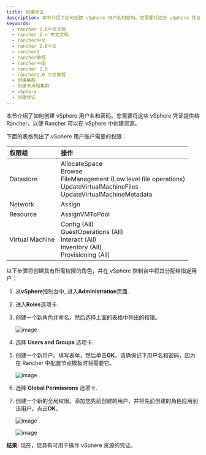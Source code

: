 ```yaml
---
title: 创建凭证
description: 本节介绍了如何创建 vSphere 用户名和密码。您需要将这些 vSphere 凭证提供给 Rancher，以便 Rancher 可以在 vSphere 中创建资源。
keywords:
  - rancher 2.0中文文档
  - rancher 2.x 中文文档
  - rancher中文
  - rancher 2.0中文
  - rancher2
  - rancher教程
  - rancher中国
  - rancher 2.0
  - rancher2.0 中文教程
  - 创建集群
  - 创建节点和集群
  - vSphere
  - 创建凭证
---
```


本节介绍了如何创建 vSphere 用户名和密码。您需要将这些 vSphere 凭证提供给 Rancher，以便 Rancher 可以在 vSphere 中创建资源。

下面的表格列出了 vSphere 用户账户需要的权限：

| 权限组          | 操作                                                                                                                                               |
| :-------------- | :------------------------------------------------------------------------------------------------------------------------------------------------- |
| Datastore       | AllocateSpace <br /> Browse <br /> FileManagement (Low level file operations) <br /> UpdateVirtualMachineFiles <br /> UpdateVirtualMachineMetadata |
| Network         | Assign                                                                                                                                             |
| Resource        | AssignVMToPool                                                                                                                                     |
| Virtual Machine | Config (All) <br /> GuestOperations (All) <br /> Interact (All) <br /> Inventory (All) <br /> Provisioning (All)                                   |

以下步骤将创建具有所需权限的角色，并在 vSphere 控制台中将其分配给指定用户：

1. 从**vSphere**控制台中, 进入**Administration**页面.

2. 进入**Roles**选项卡.

3. 创建一个新角色并命名，然后选择上面的表格中列出的权限。

   ![image](/img/rancher/rancherroles1.png)

4. 选择 **Users and Groups** 选项卡.

5. 创建一个新用户。填写表单，然后单击**OK**。请确保记下用户名和密码，因为在 Rancher 中配置节点模板时将需要它。

   ![image](/img/rancher/rancheruser.png)

6. 选择 **Global Permissions** 选项卡.

7. 创建一个新的全局权限。添加您先前创建的用户，并将先前创建的角色应用到该用户。点击**OK**。

   ![image](/img/rancher/globalpermissionuser.png)

   ![image](/img/rancher/globalpermissionrole.png)

**结果:** 现在，您具有可用于操作 vSphere 资源的凭证。

